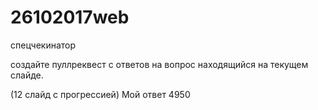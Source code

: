 # 26102017web
спецчекинатор

создайте пуллреквест с ответов на вопрос
находящийся на текущем слайде.

(12 слайд с прогрессией)
Мой ответ 4950
